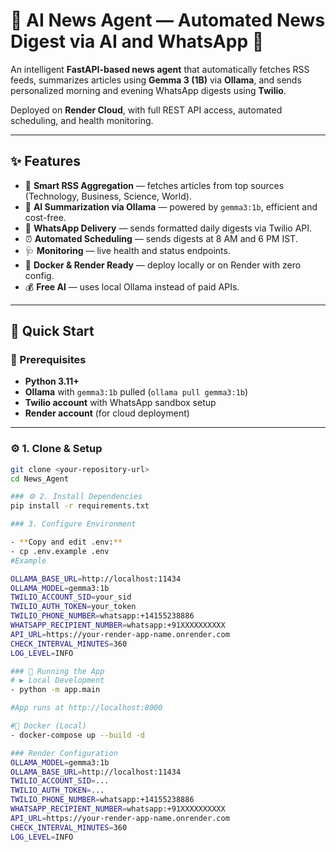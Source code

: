 # 📰 AI News Agent — Automated News Digest via AI and WhatsApp 🤖  

An intelligent **FastAPI-based news agent** that automatically fetches RSS feeds, summarizes articles using **Gemma 3 (1B)** via **Ollama**, and sends personalized morning and evening WhatsApp digests using **Twilio**.  

Deployed on **Render Cloud**, with full REST API access, automated scheduling, and health monitoring.  

---

## ✨ Features  

- 📡 **Smart RSS Aggregation** — fetches articles from top sources (Technology, Business, Science, World).  
- 🧠 **AI Summarization via Ollama** — powered by `gemma3:1b`, efficient and cost-free.  
- 💬 **WhatsApp Delivery** — sends formatted daily digests via Twilio API.  
- ⏰ **Automated Scheduling** — sends digests at 8 AM and 6 PM IST.  
- 🩺 **Monitoring** — live health and status endpoints.  
- 🐳 **Docker & Render Ready** — deploy locally or on Render with zero config.  
- 💰 **Free AI** — uses local Ollama instead of paid APIs.  

---

## 🚀 Quick Start  

### 🧩 Prerequisites  

- **Python 3.11+**
- **Ollama** with `gemma3:1b` pulled (`ollama pull gemma3:1b`)
- **Twilio account** with WhatsApp sandbox setup
- **Render account** (for cloud deployment)

---

### ⚙️ 1. Clone & Setup  

```bash
git clone <your-repository-url>
cd News_Agent

### ⚙️ 2. Install Dependencies
pip install -r requirements.txt

### 3. Configure Environment

- **Copy and edit .env:**
- cp .env.example .env
#Example

OLLAMA_BASE_URL=http://localhost:11434
OLLAMA_MODEL=gemma3:1b
TWILIO_ACCOUNT_SID=your_sid
TWILIO_AUTH_TOKEN=your_token
TWILIO_PHONE_NUMBER=whatsapp:+14155238886
WHATSAPP_RECIPIENT_NUMBER=whatsapp:+91XXXXXXXXXX
API_URL=https://your-render-app-name.onrender.com
CHECK_INTERVAL_MINUTES=360
LOG_LEVEL=INFO

### 🧠 Running the App
# ▶️ Local Development
- python -m app.main

#App runs at http://localhost:8000

#🐳 Docker (Local)
- docker-compose up --build -d

### Render Configuration 
OLLAMA_MODEL=gemma3:1b
OLLAMA_BASE_URL=http://localhost:11434
TWILIO_ACCOUNT_SID=...
TWILIO_AUTH_TOKEN=...
TWILIO_PHONE_NUMBER=whatsapp:+14155238886
WHATSAPP_RECIPIENT_NUMBER=whatsapp:+91XXXXXXXXXX
API_URL=https://your-render-app-name.onrender.com
CHECK_INTERVAL_MINUTES=360
LOG_LEVEL=INFO
